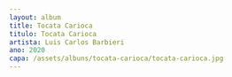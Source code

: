 ```yaml
---
layout: album
title: Tocata Carioca
titulo: Tocata Carioca
artista: Luis Carlos Barbieri
ano: 2020
capa: /assets/albuns/tocata-carioca/tocata-carioca.jpg
---
```

